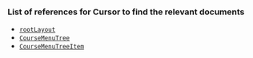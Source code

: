 ### List of references for Cursor to find the relevant documents

- [`rootLayout`](mdc:docs/courses-interface/rootLayout.md)
- [`CourseMenuTree`](mdc:docs/courses-interface/courses-ui/CourseMenuTree.md)
- [`CourseMenuTreeItem`](mdc:docs/courses-interface/courses-ui/CourseMenuTreeItem.md)